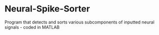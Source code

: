 # Neural-Spike-Sorter
Program that detects and sorts various subcomponents of inputted neural signals - coded in MATLAB
